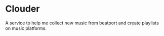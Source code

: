 # Clouder
A service to help me collect new music from beatport and create playlists on music platforms.